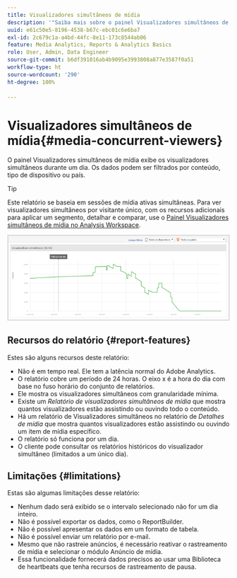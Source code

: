 ```yaml
---
title: Visualizadores simultâneos de mídia
description: '"Saiba mais sobre o painel Visualizadores simultâneos de mídia usado para exibir visualizadores simultâneos durante um dia. Os dados podem ser filtrados por conteúdo, tipo de dispositivo ou país."'
uuid: e61c50e5-8196-4538-b67c-ebc01c6e6ba7
exl-id: 2c679c1a-a4bd-44fc-8e11-173c8544ab06
feature: Media Analytics, Reports & Analytics Basics
role: User, Admin, Data Engineer
source-git-commit: b6df391016ab4b9095e3993808a877e3587f0a51
workflow-type: ht
source-wordcount: '290'
ht-degree: 100%

---
```


# Visualizadores simultâneos de mídia{#media-concurrent-viewers}

O painel Visualizadores simultâneos de mídia exibe os visualizadores simultâneos durante um dia. Os dados podem ser filtrados por conteúdo, tipo de dispositivo ou país.

>[!TIP]
>
> Este relatório se baseia em sessões de mídia ativas simultâneas.  Para ver visualizadores simultâneos por visitante único, com os recursos adicionais para aplicar um segmento, detalhar e comparar, use o [Painel Visualizadores simultâneos de mídia no Analysis Workspace](https://experienceleague.adobe.com/docs/analytics/analyze/analysis-workspace/panels/media-concurrent-viewers.html?lang=pt-BR).

![](assets/video-concurrent-viewers.png)

## Recursos do relatório {#report-features}

Estes são alguns recursos deste relatório:

* Não é em tempo real. Ele tem a latência normal do Adobe Analytics.
* O relatório cobre um período de 24 horas. O eixo x é a hora do dia com base no fuso horário do conjunto de relatórios.
* Ele mostra os visualizadores simultâneos com granularidade mínima.
* Existe um *Relatório de visualizadores simultâneos de mídia* que mostra quantos visualizadores estão assistindo ou ouvindo todo o conteúdo.
* Há um relatório de Visualizadores simultâneos no relatório de *Detalhes de mídia* que mostra quantos visualizadores estão assistindo ou ouvindo um item de mídia específico.
* O relatório só funciona por um dia.
* O cliente pode consultar os relatórios históricos do visualizador simultâneo (limitados a um único dia).

## Limitações {#limitations}

Estas são algumas limitações desse relatório:

* Nenhum dado será exibido se o intervalo selecionado não for um dia inteiro.
* Não é possível exportar os dados, como o ReportBuilder.
* Não é possível apresentar os dados em um formato de tabela.
* Não é possível enviar um relatório por e-mail.
* Mesmo que não rastreie anúncios, é necessário reativar o rastreamento de mídia e selecionar o módulo Anúncio de mídia.
* Essa funcionalidade fornecerá dados precisos ao usar uma Biblioteca de heartbeats que tenha recursos de rastreamento de pausa.
